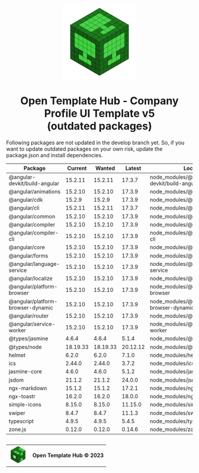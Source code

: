 <p align="center">
  <a href="https://opentemplatehub.com">
    <img src="https://raw.githubusercontent.com/open-template-hub/open-template-hub.github.io/master/assets/logo/ui/web-ui-logo.png" alt="Logo" width=200>
  </a>
</p>


<h1 align="center">
Open Template Hub - Company Profile UI Template v5
  <br/>
(outdated packages)
</h1>

Following packages are not updated in the develop branch yet. So, if you want to update outdated packages on your own risk, update the package.json and install dependencies.

| Package | Current | Wanted | Latest | Location |
| --- | --- | --- | --- | --- |
| @angular-devkit/build-angular | 15.2.11 | 15.2.11 | 17.3.7 | node_modules/@angular-devkit/build-angular |
| @angular/animations | 15.2.10 | 15.2.10 | 17.3.9 | node_modules/@angular/animations |
| @angular/cdk | 15.2.9 | 15.2.9 | 17.3.9 | node_modules/@angular/cdk |
| @angular/cli | 15.2.11 | 15.2.11 | 17.3.7 | node_modules/@angular/cli |
| @angular/common | 15.2.10 | 15.2.10 | 17.3.9 | node_modules/@angular/common |
| @angular/compiler | 15.2.10 | 15.2.10 | 17.3.9 | node_modules/@angular/compiler |
| @angular/compiler-cli | 15.2.10 | 15.2.10 | 17.3.9 | node_modules/@angular/compiler-cli |
| @angular/core | 15.2.10 | 15.2.10 | 17.3.9 | node_modules/@angular/core |
| @angular/forms | 15.2.10 | 15.2.10 | 17.3.9 | node_modules/@angular/forms |
| @angular/language-service | 15.2.10 | 15.2.10 | 17.3.9 | node_modules/@angular/language-service |
| @angular/localize | 15.2.10 | 15.2.10 | 17.3.9 | node_modules/@angular/localize |
| @angular/platform-browser | 15.2.10 | 15.2.10 | 17.3.9 | node_modules/@angular/platform-browser |
| @angular/platform-browser-dynamic | 15.2.10 | 15.2.10 | 17.3.9 | node_modules/@angular/platform-browser-dynamic |
| @angular/router | 15.2.10 | 15.2.10 | 17.3.9 | node_modules/@angular/router |
| @angular/service-worker | 15.2.10 | 15.2.10 | 17.3.9 | node_modules/@angular/service-worker |
| @types/jasmine | 4.6.4 | 4.6.4 | 5.1.4 | node_modules/@types/jasmine |
| @types/node | 18.19.33 | 18.19.33 | 20.12.12 | node_modules/@types/node |
| helmet | 6.2.0 | 6.2.0 | 7.1.0 | node_modules/helmet |
| ics | 2.44.0 | 2.44.0 | 3.7.2 | node_modules/ics |
| jasmine-core | 4.6.0 | 4.6.0 | 5.1.2 | node_modules/jasmine-core |
| jsdom | 21.1.2 | 21.1.2 | 24.0.0 | node_modules/jsdom |
| ngx-markdown | 15.1.2 | 15.1.2 | 17.2.1 | node_modules/ngx-markdown |
| ngx-toastr | 16.2.0 | 16.2.0 | 18.0.0 | node_modules/ngx-toastr |
| simple-icons | 8.15.0 | 8.15.0 | 11.15.0 | node_modules/simple-icons |
| swiper | 8.4.7 | 8.4.7 | 11.1.3 | node_modules/swiper |
| typescript | 4.9.5 | 4.9.5 | 5.4.5 | node_modules/typescript |
| zone.js | 0.12.0 | 0.12.0 | 0.14.6 | node_modules/zone.js |

<table align="right"><tr><td><a href="https://opentemplatehub.com"><img src="https://raw.githubusercontent.com/open-template-hub/open-template-hub.github.io/master/assets/logo/brand-logo.png" width="50px" alt="oth"/></a></td><td><b>Open Template Hub © 2023</b></td></tr></table>

